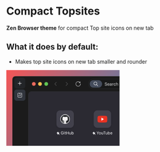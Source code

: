 # Compact Topsites

**Zen Browser theme** for compact Top site icons on new tab

## What it does by default:

- Makes top site icons on new tab smaller and rounder

![Screenshot of theme](./image.png)

